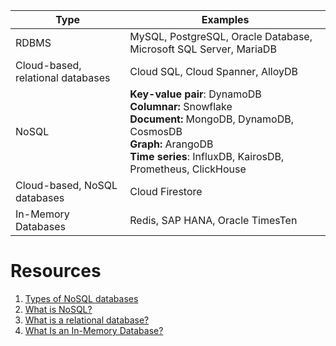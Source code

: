 | Type | Examples |
|------|----------|
| RDBMS | MySQL, PostgreSQL, Oracle Database, Microsoft SQL Server, MariaDB |
| Cloud-based, relational databases | Cloud SQL, Cloud Spanner, AlloyDB |
| NoSQL | **Key-value pair**:  DynamoDB <br> **Columnar:** Snowflake <br>  **Document:** MongoDB, DynamoDB, CosmosDB <br> **Graph:** ArangoDB  <br> **Time series**: InfluxDB, KairosDB, Prometheus, ClickHouse |
| Cloud-based, NoSQL databases | Cloud Firestore |
| In-Memory Databases | Redis, SAP HANA, Oracle TimesTen |

# Resources

1. [Types of NoSQL databases](https://docs.aws.amazon.com/whitepapers/latest/choosing-an-aws-nosql-database/types-of-nosql-databases.html)
2. [What is NoSQL?](https://cloud.google.com/discover/what-is-nosql)
3. [What is a relational database?](https://cloud.google.com/learn/what-is-a-relational-database)
4. [What Is an In-Memory Database?](https://aws.amazon.com/nosql/in-memory/)
